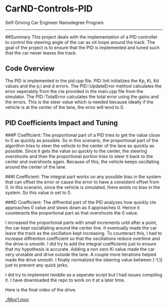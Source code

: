 # CarND-Controls-PID
Self-Driving Car Engineer Nanodegree Program

---

##Summary
This project deals with the implementation of a PID controller to control the steering angle of the car as oit loops around the track. The goal of the project is to ensure that the PID is implemented and tuned such that the car never leaves the track.

## Code Overview
The PID is implemented in the pid.cpp file. PID::Init initializes the Kp, Ki, Kd values and the p,i and d errors. The PID::UpdateError method calculates the error seperately from the cte provided in the main.cpp file from the simulator. The PID::TotalError calculates the total error using the gains and the errors. This is the steer value which is needed because ideally if the vehicle is at the center of the lane, the error will tend to 0.

## PID Coefficients Impact and Tuning

###P Coefficient: The proportional part of a PID tries to get the value close to 0 as quickly as possible. So in this scenario, the proportional part of the algorithm tries to steer the vehicle to the center of the lane as quickly as possible. Since it gets the value so quickly to the center, the steering overshoots and then the proportional portion tries to steer it back to the center and overshoots again. Because of this, the vehicle keeps oscillating around the center of the lane.

###I Coefficient: The integral part works on any possible bias in the system that can offset the error or cause the error to have a consistent offset from 0. In this scenario, since the vehicle is simulated, there exists no bias in the system. So this value is set to 0.

###D Coefficient: The diffrential part of the PID analyzes how quickly cte approaches 0 value  and slows down as it approaches 0. Hence it counteracts the proportional part as that overshoots the 0 value. 

I increased the proportional parts with small increments until after a point, the car kept osciallating around the center line. It eventually made the car leave the track as the oscillation kept increasing. To counteract this, I had to increase diffrention coefficient so that the oscillations reduce overtime and the drive is smooth. I did try to add the integral coefficients just to ensure that my hypothesis is accurate. Adding a non zero Ki value made the car very unstable and drive outside the lane. A couple more iterations helped made the drive smooth. I finally normalized the steering value between [-1,1] just to prevent any quick jerks.

I did try to implement twiddle as a seperate script but I had issues compiling it. I have downloaded the repo to work on it at a later time.

Here is the final video of the drive.

[./Mov1.mov](./Mov1.mov)






